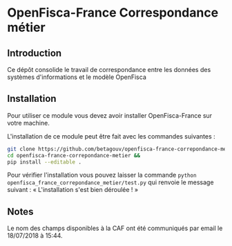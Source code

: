 # OpenFisca-France Correspondance métier

## Introduction

Ce dépôt consolide le travail de correspondance entre les données des systèmes d'informations et le modèle OpenFisca


## Installation

Pour utiliser ce module vous devez avoir installer OpenFisca-France sur votre machine.

L'installation de ce module peut être fait avec les commandes suivantes :
```bash
git clone https://github.com/betagouv/openfisca-france-correpondance-metier.git &&
cd openfisca-france-correpondance-metier &&
pip install --editable .
```

Pour vérifier l'installation vous pouvez laisser la commande `python openfisca_france_correpondance_metier/test.py` qui renvoie le message suivant : « L'installation s'est bien déroulée ! »


## Notes

Le nom des champs disponibles à la CAF ont été communiqués par email le 18/07/2018 à 15:44.
